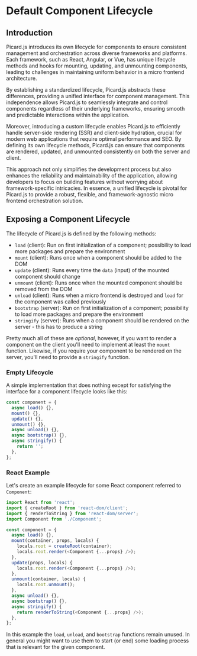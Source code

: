 # Default Component Lifecycle

## Introduction

Picard.js introduces its own lifecycle for components to ensure consistent management and orchestration across diverse frameworks and platforms. Each framework, such as React, Angular, or Vue, has unique lifecycle methods and hooks for mounting, updating, and unmounting components, leading to challenges in maintaining uniform behavior in a micro frontend architecture.

By establishing a standardized lifecycle, Picard.js abstracts these differences, providing a unified interface for component management. This independence allows Picard.js to seamlessly integrate and control components regardless of their underlying frameworks, ensuring smooth and predictable interactions within the application.

Moreover, introducing a custom lifecycle enables Picard.js to efficiently handle server-side rendering (SSR) and client-side hydration, crucial for modern web applications that require optimal performance and SEO. By defining its own lifecycle methods, Picard.js can ensure that components are rendered, updated, and unmounted consistently on both the server and client.

This approach not only simplifies the development process but also enhances the reliability and maintainability of the application, allowing developers to focus on building features without worrying about framework-specific intricacies. In essence, a unified lifecycle is pivotal for Picard.js to provide a robust, flexible, and framework-agnostic micro frontend orchestration solution.

## Exposing a Component Lifecycle

The lifecycle of Picard.js is defined by the following methods:

- `load` (client): Run on first initialization of a component; possibility to load more packages and prepare the environment
- `mount` (client): Runs once when a component should be added to the DOM
- `update` (client): Runs every time the `data` (input) of the mounted component should change
- `unmount` (client): Runs once when the mounted component should be removed from the DOM
- `unload` (client): Runs when a micro frontend is destroyed and `load` for the component was called previously
- `bootstrap` (server): Run on first initialization of a component; possibility to load more packages and prepare the environment
- `stringify` (server): Runs when a component should be rendered on the server - this has to produce a string

Pretty much all of these are *optional*, however, if you want to render a component on the client you'll need to implement at least the `mount` function. Likewise, if you require your component to be rendered on the server, you'll need to provide a `stringify` function.

### Empty Lifecycle

A simple implementation that does nothing except for satisfying the interface for a component lifecycle looks like this:

```js
const component = {
  async load() {},
  mount() {},
  update() {},
  unmount() {},
  async unload() {},
  async bootstrap() {},
  async stringify() {
    return '';
  },
};
```

### React Example

Let's create an example lifecycle for some React component referred to `Component`:

```js
import React from 'react';
import { createRoot } from 'react-dom/client';
import { renderToString } from 'react-dom/server';
import Component from './Component';

const component = {
  async load() {},
  mount(container, props, locals) {
    locals.root = createRoot(container);
    locals.root.render(<Component {...props} />);
  },
  update(props, locals) {
    locals.root.render(<Component {...props} />);
  },
  unmount(container, locals) {
    locals.root.unmount();
  },
  async unload() {},
  async bootstrap() {},
  async stringify() {
    return renderToString(<Component {...props} />);
  },
};
```

In this example the `load`, `unload`, and `bootstrap` functions remain unused. In general you might want to use them to start (or end) some loading process that is relevant for the given component.
